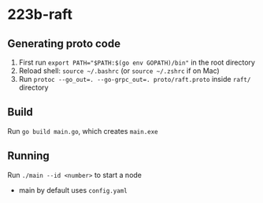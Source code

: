 # 223b-raft

## Generating proto code

1. First run `export PATH="$PATH:$(go env GOPATH)/bin"` in the root directory
2. Reload shell: `source ~/.bashrc` (or `source ~/.zshrc` if on Mac)
3. Run `protoc --go_out=. --go-grpc_out=. proto/raft.proto` inside `raft/` directory

## Build
Run `go build main.go`, which creates `main.exe`

## Running 
Run `./main --id <number>` to start a node
- main by default uses `config.yaml`